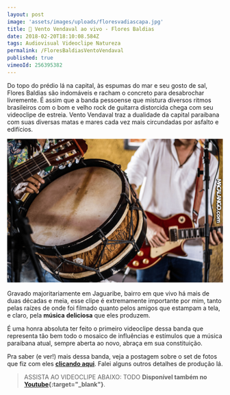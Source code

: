```yaml
---
layout: post
image: 'assets/images/uploads/floresvadiascapa.jpg'
title: 🍃 Vento Vendaval ao vivo - Flores Baldias
date: 2018-02-20T18:10:08.584Z
tags: Audiovisual Videoclipe Natureza
permalink: /FloresBaldiasVentoVendaval
published: true
vimeoId: 256395382
---
```

Do topo do prédio lá na capital, às espumas do mar e seu gosto de sal, Flores Baldias são indomáveis e racham o concreto para desabrochar livremente. É assim que a banda pessoense que mistura diversos ritmos brasileiros com o bom e velho rock de guitarra distorcida chega com seu videoclipe de estreia. Vento Vendaval traz a dualidade da capital paraibana com suas diversas matas e mares cada vez mais circundadas por asfalto e edifícios.

![imagem da banda tocando, aparecem detalhes de um violão, uma zabumba e uma guitarra](assets/images/uploads/floresvadias02.jpg)

Gravado majoritariamente em Jaguaribe, bairro em que vivo há mais de duas décadas e meia, esse clipe é extremamente importante por mim, tanto pelas raízes de onde foi filmado quanto pelos amigos que estampam a tela, e claro, pela **música** **deliciosa** que eles produzem.

É uma honra absoluta ter feito o primeiro videoclipe dessa banda que representa tão bem todo o mosaico de influências e estímulos que a música paraibana atual, sempre aberta ao novo, abraça em sua constituição.

Pra saber (e ver!) mais dessa banda, veja a postagem sobre o set de fotos que fiz com eles **[clicando aqui](/FloresBaldiasNoMeioDoMato)**. Falei alguns outros detalhes de produção lá.

> ASSISTA AO VIDEOCLIPE ABAIXO:
TODO
**Disponível também no [Youtube](https://www.youtube.com/watch?v=sv-TwTw1WnE){:target="_blank"}**.